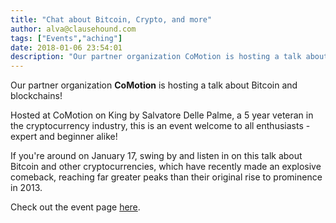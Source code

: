 ```yaml
---
title: "Chat about Bitcoin, Crypto, and more"
author: alva@clausehound.com
tags: ["Events","aching"]
date: 2018-01-06 23:54:01
description: "Our partner organization CoMotion is hosting a talk about Bitcoin and blockchains this January 17!"
---
```




Our partner organization **CoMotion** is hosting a talk about Bitcoin and blockchains!

Hosted at CoMotion on King by Salvatore Delle Palme, a 5 year veteran in the cryptocurrency industry, this is an event welcome to all enthusiasts - expert and beginner alike!

If you're around on January 17, swing by and listen in on this talk about Bitcoin and other cryptocurrencies, which have recently made an explosive comeback, reaching far greater peaks than their original rise to prominence in 2013.

Check out the event page [here](https://www.meetup.com/HAMILTON-BLOCKCHAIN/events/244269751/).
